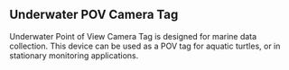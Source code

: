 ## Underwater POV Camera Tag
Underwater Point of View Camera Tag is designed for marine data collection. This device can be used as
a POV tag for aquatic turtles, or in stationary monitoring applications. 